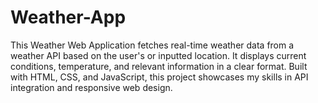 # Weather-App
This Weather Web Application fetches real-time weather data from a weather API based on the user's or inputted location. It displays current conditions, temperature, and relevant information in a clear format. Built with HTML, CSS, and JavaScript, this project showcases my skills in API integration and responsive web design.
